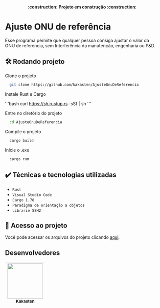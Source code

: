 <h4 align="center"> 
    :construction:  Projeto em construção  :construction:
</h4>

# Ajuste ONU de referência

Esse programa permite que qualquer pessoa consiga ajustar o valor da ONU de referencia, sem Interferência da manutenção, engenharia ou P&D.

## 🛠️ Rodando projeto

Clone o projeto

```bash
  git clone https://github.com/kakasten/AjusteOnuDeReferencia
```

Instale Rust e Cargo

'''bash
  curl https://sh.rustup.rs -sSf | sh
'''

Entre no diretório do projeto

```bash
  cd AjusteOnuDeReferencia
```

Compile o projeto 

```bash
  cargo build
```

Inicie o .exe

```bash
  cargo run
  ```

## ✔️ Técnicas e tecnologias utilizadas

- ``Rust``
- ``Visual Studio Code``
- ``Cargo 1.78``
- ``Paradigma de orientação a objetos``
- ``Librarie SSH2``

## 📁 Acesso ao projeto
Você pode acessar os arquivos do projeto clicando [aqui](https://github.com/kakasten/AjusteOnuDeReferencia/tree/master/src).

## Desenvolvedores
| [<img src="https://avatars.githubusercontent.com/u/109047608?s=96&v=4" width=115><br><sub>Kakasten</sub>](https://github.com/kakasten) |
| :---: |

